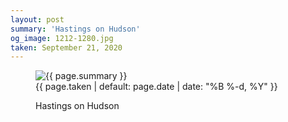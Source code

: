 ```yaml
---
layout: post
summary: 'Hastings on Hudson'
og_image: 1212-1280.jpg
taken: September 21, 2020
---
```


<figure class="post">
<img alt="{{ page.summary }}" sizes="(min-width: 700px) 50vw, calc(100vw - 2rem)" src="{{ site.assets_url }}/1212-640.jpg" srcset="{{ site.assets_url }}/1212-320.jpg 320w, {{ site.assets_url }}/1212-640.jpg 640w, {{ site.assets_url }}/1212-960.jpg 960w, {{ site.assets_url }}/1212-1280.jpg 1280w"/>
<figcaption>
<time>{{ page.taken | default: page.date | date: "%B %-d, %Y" }}</time>
<p>Hastings on Hudson</p>
</figcaption>
</figure>
